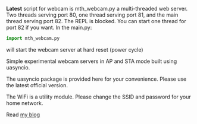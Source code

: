 
**Latest** script for webcam is mth_webcam.py a multi-threaded web server. Two threads serving port 80, one thread serving port 81, and the main thread serving port 82. The REPL is blocked. You can start one thread for port 82 if you want. In the main.py:

```python
import mth_webcam.py
```
will start the webcam server at hard reset (power cycle)

Simple experimental webcam servers in AP and STA mode built using uasyncio.

The uasyncio package is provided here for your convenience. Please use the latest official version. 

The WiFi is a utility module. Please change the SSID and password for your home network.

Read [my blog](https://kopimojo.blogspot.com/)
